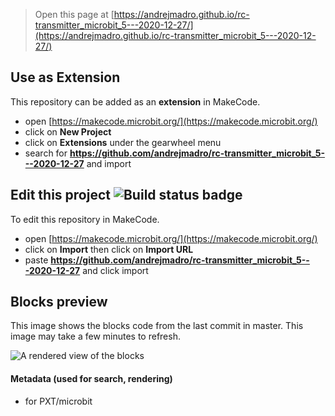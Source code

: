 
> Open this page at [https://andrejmadro.github.io/rc-transmitter_microbit_5---2020-12-27/](https://andrejmadro.github.io/rc-transmitter_microbit_5---2020-12-27/)

## Use as Extension

This repository can be added as an **extension** in MakeCode.

* open [https://makecode.microbit.org/](https://makecode.microbit.org/)
* click on **New Project**
* click on **Extensions** under the gearwheel menu
* search for **https://github.com/andrejmadro/rc-transmitter_microbit_5---2020-12-27** and import

## Edit this project ![Build status badge](https://github.com/andrejmadro/rc-transmitter_microbit_5---2020-12-27/workflows/MakeCode/badge.svg)

To edit this repository in MakeCode.

* open [https://makecode.microbit.org/](https://makecode.microbit.org/)
* click on **Import** then click on **Import URL**
* paste **https://github.com/andrejmadro/rc-transmitter_microbit_5---2020-12-27** and click import

## Blocks preview

This image shows the blocks code from the last commit in master.
This image may take a few minutes to refresh.

![A rendered view of the blocks](https://github.com/andrejmadro/rc-transmitter_microbit_5---2020-12-27/raw/master/.github/makecode/blocks.png)

#### Metadata (used for search, rendering)

* for PXT/microbit
<script src="https://makecode.com/gh-pages-embed.js"></script><script>makeCodeRender("{{ site.makecode.home_url }}", "{{ site.github.owner_name }}/{{ site.github.repository_name }}");</script>

